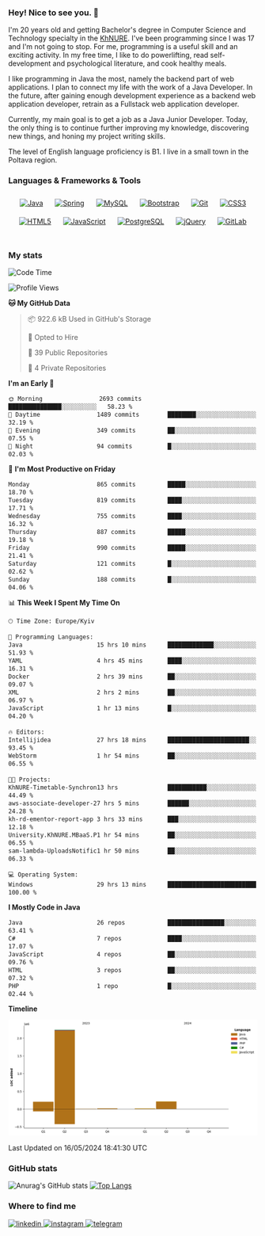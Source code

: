 ### Hey! Nice to see you. 👋

I'm 20 years old and getting Bachelor's degree in Computer Science and Technology
specialty in the [KhNURE][1]. I've been programming since I was 17 and I'm not going
to stop. For me, programming is a useful skill and an exciting activity. In my free
time, I like to do powerlifting, read self-development and psychological literature,
and cook healthy meals.

I like programming in Java the most, namely the backend part of web applications.
I plan to connect my life with the work of a Java Developer. In the future, after 
gaining enough development experience as a backend web application developer, 
retrain as a Fullstack web application developer. 

Currently, my main goal is to get a job as a Java Junior Developer. 
Today, the only thing is to continue further improving my knowledge, discovering 
new things, and honing my project writing skills.

The level of English language proficiency is B1. I live in a small town in the
Poltava region.

### Languages & Frameworks & Tools
<div align="center">  
<a href="https://www.java.com/" target="_blank"><img style="margin: 10px" src="https://profilinator.rishav.dev/skills-assets/java-original-wordmark.svg" alt="Java" height="50" /></a>
<a href="https://docs.spring.io/spring-framework/docs/3.0.x/reference/expressions.html#:~:text=The%20Spring%20Expression%20Language%20(SpEL,and%20basic%20string%20templating%20functionality." target="_blank"><img style="margin: 10px" src="https://profilinator.rishav.dev/skills-assets/springio-icon.svg" alt="Spring" height="50" /></a>
<a href="https://www.mysql.com/" target="_blank"><img style="margin: 10px" src="https://profilinator.rishav.dev/skills-assets/mysql-original-wordmark.svg" alt="MySQL" height="50" /></a>
<a href="https://getbootstrap.com/docs/3.4/javascript/" target="_blank"><img style="margin: 10px" src="https://profilinator.rishav.dev/skills-assets/bootstrap-plain.svg" alt="Bootstrap" height="50" /></a>  
<a href="https://github.com/" target="_blank"><img style="margin: 10px" src="https://profilinator.rishav.dev/skills-assets/git-scm-icon.svg" alt="Git" height="50" /></a>
<a href="https://www.w3schools.com/css/" target="_blank"><img style="margin: 10px" src="https://profilinator.rishav.dev/skills-assets/css3-original-wordmark.svg" alt="CSS3" height="50" /></a>  
<a href="https://en.wikipedia.org/wiki/HTML5" target="_blank"><img style="margin: 10px" src="https://profilinator.rishav.dev/skills-assets/html5-original-wordmark.svg" alt="HTML5" height="50" /></a>  
<a href="https://www.javascript.com/" target="_blank"><img style="margin: 10px" src="https://profilinator.rishav.dev/skills-assets/javascript-original.svg" alt="JavaScript" height="50" /></a>  
<a href="https://www.postgresql.org/" target="_blank"><img style="margin: 10px" src="https://profilinator.rishav.dev/skills-assets/postgresql-original-wordmark.svg" alt="PostgreSQL" height="50" /></a>  
<a href="https://jquery.com/" target="_blank"><img style="margin: 10px" src="https://profilinator.rishav.dev/skills-assets/jquery.png" alt="jQuery" height="50" /></a>
<a href="https://about.gitlab.com/" target="_blank"><img style="margin: 10px" src="https://profilinator.rishav.dev/skills-assets/gitlab.svg" alt="GitLab" height="50" /></a>  
</div>  

<br/>  

### My stats 

<!--START_SECTION:waka-->
![Code Time](http://img.shields.io/badge/Code%20Time-1%2C041%20hrs%2022%20mins-blue)

![Profile Views](http://img.shields.io/badge/Profile%20Views-0-blue)

**🐱 My GitHub Data** 

> 📦 922.6 kB Used in GitHub's Storage 
 > 
> 💼 Opted to Hire
 > 
> 📜 39 Public Repositories 
 > 
> 🔑 4 Private Repositories 
 > 
**I'm an Early 🐤** 

```text
🌞 Morning                2693 commits        ███████████████░░░░░░░░░░   58.23 % 
🌆 Daytime                1489 commits        ████████░░░░░░░░░░░░░░░░░   32.19 % 
🌃 Evening                349 commits         ██░░░░░░░░░░░░░░░░░░░░░░░   07.55 % 
🌙 Night                  94 commits          █░░░░░░░░░░░░░░░░░░░░░░░░   02.03 % 
```
📅 **I'm Most Productive on Friday** 

```text
Monday                   865 commits         █████░░░░░░░░░░░░░░░░░░░░   18.70 % 
Tuesday                  819 commits         ████░░░░░░░░░░░░░░░░░░░░░   17.71 % 
Wednesday                755 commits         ████░░░░░░░░░░░░░░░░░░░░░   16.32 % 
Thursday                 887 commits         █████░░░░░░░░░░░░░░░░░░░░   19.18 % 
Friday                   990 commits         █████░░░░░░░░░░░░░░░░░░░░   21.41 % 
Saturday                 121 commits         █░░░░░░░░░░░░░░░░░░░░░░░░   02.62 % 
Sunday                   188 commits         █░░░░░░░░░░░░░░░░░░░░░░░░   04.06 % 
```


📊 **This Week I Spent My Time On** 

```text
🕑︎ Time Zone: Europe/Kyiv

💬 Programming Languages: 
Java                     15 hrs 10 mins      █████████████░░░░░░░░░░░░   51.93 % 
YAML                     4 hrs 45 mins       ████░░░░░░░░░░░░░░░░░░░░░   16.31 % 
Docker                   2 hrs 39 mins       ██░░░░░░░░░░░░░░░░░░░░░░░   09.07 % 
XML                      2 hrs 2 mins        ██░░░░░░░░░░░░░░░░░░░░░░░   06.97 % 
JavaScript               1 hr 13 mins        █░░░░░░░░░░░░░░░░░░░░░░░░   04.20 % 

🔥 Editors: 
Intellijidea             27 hrs 18 mins      ███████████████████████░░   93.45 % 
WebStorm                 1 hr 54 mins        ██░░░░░░░░░░░░░░░░░░░░░░░   06.55 % 

🐱‍💻 Projects: 
KhNURE-Timetable-Synchron13 hrs              ███████████░░░░░░░░░░░░░░   44.49 % 
aws-associate-developer-27 hrs 5 mins        ██████░░░░░░░░░░░░░░░░░░░   24.28 % 
kh-rd-ementor-report-app 3 hrs 33 mins       ███░░░░░░░░░░░░░░░░░░░░░░   12.18 % 
University.KhNURE.MBaaS.P1 hr 54 mins        ██░░░░░░░░░░░░░░░░░░░░░░░   06.55 % 
sam-lambda-UploadsNotific1 hr 50 mins        ██░░░░░░░░░░░░░░░░░░░░░░░   06.33 % 

💻 Operating System: 
Windows                  29 hrs 13 mins      █████████████████████████   100.00 % 
```

**I Mostly Code in Java** 

```text
Java                     26 repos            ████████████████░░░░░░░░░   63.41 % 
C#                       7 repos             ████░░░░░░░░░░░░░░░░░░░░░   17.07 % 
JavaScript               4 repos             ██░░░░░░░░░░░░░░░░░░░░░░░   09.76 % 
HTML                     3 repos             ██░░░░░░░░░░░░░░░░░░░░░░░   07.32 % 
PHP                      1 repo              █░░░░░░░░░░░░░░░░░░░░░░░░   02.44 % 
```



**Timeline**

![Lines of Code chart](https://raw.githubusercontent.com/StasonMendelso/StasonMendelso/main/assets/bar_graph.png)


 Last Updated on 16/05/2024 18:41:30 UTC
<!--END_SECTION:waka-->

### GitHub stats
![Anurag's GitHub stats](https://github-readme-stats-sigma-five.vercel.app/api?username=stasonMendelso&show_icons=true&theme=transparent)
[![Top Langs](https://github-readme-stats-sigma-five.vercel.app/api/top-langs/?username=stasonMendelso)](https://github.com/stasonMendelso/github-readme-stats)
### Where to find me

<div align="start">
<a href="https://linkedin.com/in/stanislav-hlova-0b2a00265/" target="_blank">
<img src=https://img.shields.io/badge/linkedin-%231E77B5.svg?&style=for-the-badge&logo=linkedin&logoColor=white alt=linkedin style="margin-bottom: 5px;" />
</a>
<a href="https://instagram.com/stasonMendelson" target="_blank">
<img src=https://img.shields.io/badge/instagram-%23000000.svg?&style=for-the-badge&logo=instagram&logoColor=white alt=instagram style="margin-bottom: 5px;" />
</a> 
<a href="https://t.me/Stason_Mendelson" target="_blank">
<img src=https://img.shields.io/badge/telegram-%231E77B5.svg?&style=for-the-badge&logo=telegram&logoColor=white alt=telegram style="margin-bottom: 5px;" />
</a>  
</div>  

[1]:[https://nure.ua/en/]

